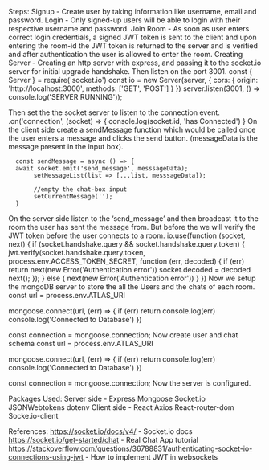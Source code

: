 Steps:
  Signup - Create user by taking information like username, email and password.
  Login - Only signed-up users will be able to login with their respective username and password.
  Join Room - As soon as user enters correct login credentials, a signed JWT token is sent to the client and upon entering the room-id the JWT token is returned to the server and is verified and after authentication the user is allowed to enter the room.
  Creating Server - Creating an http server with express, and passing it to the socket.io server for initial upgrade handshake. Then listen on the port 3001.
  const { Server } = require('socket.io')
  const io = new Server(server, {
      cors: {
        origin: 'http://localhost:3000',
        methods: ['GET', 'POST']
      }
  })
  server.listen(3001, () => console.log('SERVER RUNNING'));
  
Then set the the socket server to listen to the connection event.
  .on('connection', (socket) => {
  console.log(socket.id, 'has Connected')
  }
On the client side create a sendMessage function which would be called once the user enters a message and clicks the send button. (messageData is the message present in the input box).

```
  const sendMessage = async () => {
  await socket.emit('send_message', messsageData);
       setMessageList(list => [...list, messsageData]);

       //empty the chat-box input
       setCurrentMessage('');
  }
```
  
On the server side listen to the ‘send_message’ and then broadcast it to the room the user has sent the message from. But before the we will verify the JWT token before the user connects to a room.
  io.use(function (socket, next) {
    if (socket.handshake.query && socket.handshake.query.token)  {
     jwt.verify(socket.handshake.query.token, process.env.ACCESS_TOKEN_SECRET, function (err, decoded) {
       if (err) return next(new Error('Authentication error'))
            socket.decoded = decoded
            next();
        });
    }
    else {
        next(new Error('Authentication error'))
    }
  })
Now we setup the mongoDB server to store the all the Users and the chats of each room.
  const url = process.env.ATLAS_URI

  mongoose.connect(url, (err) => {
  if (err) return console.log(err)
   console.log('Connected to Database')
  })

  const connection = mongoose.connection;
  Now create user and chat schema
  const url = process.env.ATLAS_URI

  mongoose.connect(url, (err) => {
   if (err) return console.log(err)
   console.log('Connected to Database')
  })
 
  const connection = mongoose.connection;
Now the server is configured.

Packages Used:
  Server side -
    Express 
    Mongoose
    Socket.io
    JSONWebtokens
    dotenv
  Client side -
    React
    Axios
    React-router-dom
    Socke.io-client


References:
  https://socket.io/docs/v4/ - Socket.io docs
  https://socket.io/get-started/chat - Real Chat App tutorial
  https://stackoverflow.com/questions/36788831/authenticating-socket-io-connections-using-jwt - How to implement JWT in websockets



